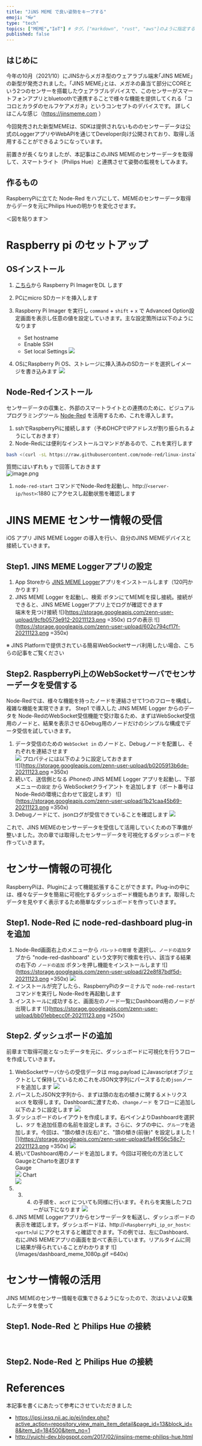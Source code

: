 ```yaml
---
title: "JiNS MEME で良い姿勢をキープする"
emoji: "👓"
type: "tech"
topics: ["MEME","IoT"] # タグ。["markdown", "rust", "aws"]のように指定する
published: false
---
```



## はじめに

今年の10月（2021/10）にJINSからメガネ型のウェアラブル端末｢JINS MEME｣の新型が発売されました。｢JINS MEME｣とは、メガネの鼻当て部分にCOREという2つのセンサーを搭載したウェアラブルデバイスで、このセンサーがスマートフォンアプリとbluetoothで連携することで様々な機能を提供してくれる「ココロとカラダのセルフケアメガネ」というコンセプトのデバイスです。
詳しくはこんな感じ（https://jinsmeme.com ）


今回発売された新型MEMEは、SDKは提供されないもののセンサーデータは公式のLoggerアプリやWebAPIを通じてDeveloper向け公開されており、取得し活用することができるようになっています。

前置きが長くなりましたが、本記事はこのJINS MEMEのセンサーデータを取得して、スマートライト（Philips Hue）と連携させて姿勢の監視をしてみます。


## 作るもの

RaspberryPiに立てた Node-Red をハブにして、MEMEのセンサーデータ取得からデータを元にPhilips Hueの明かりを変化させます。

＜図を貼ります＞


# Raspberry pi のセットアップ

## OSインストール

1. [こちら](https://www.raspberrypi.com/software/)から Raspberry Pi ImagerをDL します

2. PCにmicro SDカードを挿入します

3. Raspberry Pi Imager を実行し `command` + `shift` + `x` で Advanced Option設定画面を表示し任意の値を設定していきます。主な設定箇所は以下のようになります
   * Set hostname
   * Enable SSH
   * Set local Settings
![](https://storage.googleapis.com/zenn-user-upload/70d265463005-20211123.png)
4. OSにRaspberry Pi OS、ストレージに挿入済みのSDカードを選択しイメージを書き込みます
![](https://storage.googleapis.com/zenn-user-upload/609e359f196c-20211123.png)

## Node-Redインストール

センサーデータの収集と、外部のスマートライトとの連携のために、ビジュアルプログラミングツール [Node-Red](https://nodered.org) を活用するため、これを導入します。


1. sshでRaspberryPiに接続します（予めDHCPでIPアドレスが割り振られるようにしておきます）
1. Node-Redには便利なインストールコマンドがあるので、これを実行します
```bash
bash <(curl -sL https://raw.githubusercontent.com/node-red/linux-installers/master/deb/update-nodejs-and-nodered)
```
質問にはいずれも `y` で回答しておきます  
![image.png](https://qiita-image-store.s3.ap-northeast-1.amazonaws.com/0/88184/788d7e39-178a-d73a-9600-2a91867fcf86.png)
1. `node-red-start` コマンドでNode-Redを起動し、http://`<server-ip/host>`:1880 にアクセスし起動状態を確認します


# JINS MEME センサー情報の受信

iOS アプリ JINS MEME Logger の導入を行い、自分のJINS MEMEデバイスと接続していきます。  

## Step1. JINS MEME Loggerアプリの設定


1. App Storeから [JINS MEME Logger](https://apps.apple.com/jp/app/jins-meme-logger/id1537937129)アプリをインストールします（120円かかります）
1. JINS MEME Logger を起動し、検索 ボタンにてMEMEを探し接続。接続ができると、JINS MEME Loggerアプリ上でログが確認できます  
端末を見つけ接続
![](https://storage.googleapis.com/zenn-user-upload/9cfb0573e912-20211123.png =350x)
ログの表示
![](https://storage.googleapis.com/zenn-user-upload/602c794cf17f-20211123.png =350x)


※ JINS Platformで提供されている簡易WebSocketサーバ利用したい場合、こちらの記事をご覧ください


## Step2. RaspberryPi上のWebSocketサーバでセンサーデータを受信する

Node-Redでは、様々な機能を持ったノードを連結させて1つのフローを構成し複雑な機能を実現できます。
Step1 で導入した JINS MEME Logger からのデータを Node-RedのWebSocket受信機能で受け取るため、まずはWebSocket受信用のノードと、結果を表示させるDebug用のノードだけのシンプルな構成でデータ受信を試していきます。

1. データ受信のための `WebSocket in` のノードと、Debugノードを配置し、それぞれを連結させます  
![](https://storage.googleapis.com/zenn-user-upload/a8b326e1066d-20211123.png)
プロパティには以下のように設定しておきます  
![](https://storage.googleapis.com/zenn-user-upload/b0205913b6de-20211123.png =350x)
1. 続いて、送信側となる iPhoneの JINS MEME Logger アプリを起動し、下部メニューの`設定` から WebSocketクライアント を追加します（ポート番号はNode-Redの環境に合わせて設定します）
![](https://storage.googleapis.com/zenn-user-upload/1b21caa45b69-20211123.png =350x)
1. Debugノードにて、jsonログが受信できていることを確認します
![](https://storage.googleapis.com/zenn-user-upload/d6f4813ec408-20211123.gif)

これで、JINS MEMEのセンサーデータを受信して活用していくための下準備が整いました。次の章では取得したセンサーデータを可視化するダッシュボードを作っていきます。


# センサー情報の可視化

RaspberryPiは、Pluginによって機能拡張することができます。Plug-inの中には、様々なデータを簡易に可視化するダッシュボード機能もあります。取得したデータを見やすく表示するため簡単なダッシュボードを作っていきます。

## Step1. Node-Red に node-red-dashboard plug-in を追加

1. Node-Red画面右上のメニューから `パレットの管理` を選択し、`ノードの追加`タブから "node-red-dashboard" という文字列で検索を行い、該当する結果の右下の `ノードの追加` ボタンを押し機能をインストールします
![](https://storage.googleapis.com/zenn-user-upload/22e8f87bdf5d-20211123.png =350x)
![](https://storage.googleapis.com/zenn-user-upload/bae015ff60ba-20211123.png)
2. インストールが完了したら、RaspberryPiのターミナルで `node-red-restart` コマンドを実行し Node-Redを再起動します
3. インストールに成功すると、画面左のノード一覧にDashboard用のノードが出現します
![](https://storage.googleapis.com/zenn-user-upload/bb01ebbecc0f-20211123.png =250x)

## Step2. ダッシュボードの追加

前章まで取得可能となったデータを元に、ダッシュボードに可視化を行うフローを作成していきます。

1. WebSocketサーバからの受信データは msg.payload にJavascriptオブジェクトとして保持しているためこれをJSON文字列にパースするため`json`ノードを追加します
![](https://storage.googleapis.com/zenn-user-upload/7b9afdad7552-20211123.png)
2. パースしたJSON文字列から、まずは頭の左右の傾きに関するメトリクス `accX` を取得します。Dashboardに渡すため、`changeノード` をフローに追加し以下のように設定します
![](https://storage.googleapis.com/zenn-user-upload/1a32e7c79fe4-20211123.png)
3. ダッシュボードのレイアウトを作成します。右ペインよりDashboardを選択し、`タブ` を追加任意の名前を設定します。さらに、タブの中に、`グループ`を追加します。今回は、"頭の傾き(左右)"と、"頭の傾き(前後)" を設定しました
![](https://storage.googleapis.com/zenn-user-upload/fa4f656c58c7-20211123.png =350x)
![](https://storage.googleapis.com/zenn-user-upload/a755d8ddd5db-20211123.png)
4. 続いてDashboard用のノードを追加します。今回は可視化の方法としてGaugeとChartoを選びます  
Gauge  
![](https://storage.googleapis.com/zenn-user-upload/348f8c570036-20211123.png)
Chart  
![](https://storage.googleapis.com/zenn-user-upload/abb9c25651e7-20211123.png)
5. 3. 4. の手順を、`accY` についても同様に行います。それらを実施したフローが以下になります
![](https://storage.googleapis.com/zenn-user-upload/640c3584911f-20211123.png)
6. JINS MEME Loggerアプリからセンサーデータを転送し、ダッシュボードの表示を確認します。ダッシュボードは、http://`<RaspberryPi_ip_or_host>`:`<port>`/ui にアクセスすると確認できます。下の例では、左にDashboard、右にJINS MEMEアプリの画面を並べて表示しています。リアルタイムに同じ結果が得られていることがわかります
![](/images/dashboard_meme_1080p.gif =640x)


# センサー情報の活用

JINS MEMEのセンサー情報を収集できるようになったので、次はいよいよ収集したデータを使って

## Step1. Node-Red と Philips Hue の接続

![]()
![]()
![]()
![]()
![]()

## Step2. Node-Red と Philips Hue の接続


# References
本記事を書くにあたって参考にさせていただきました

* https://ipsj.ixsq.nii.ac.jp/ej/index.php?active_action=repository_view_main_item_detail&page_id=13&block_id=8&item_id=184500&item_no=1
* http://yuichi-dev.blogspot.com/2017/02/jinsjins-meme-philips-hue.html